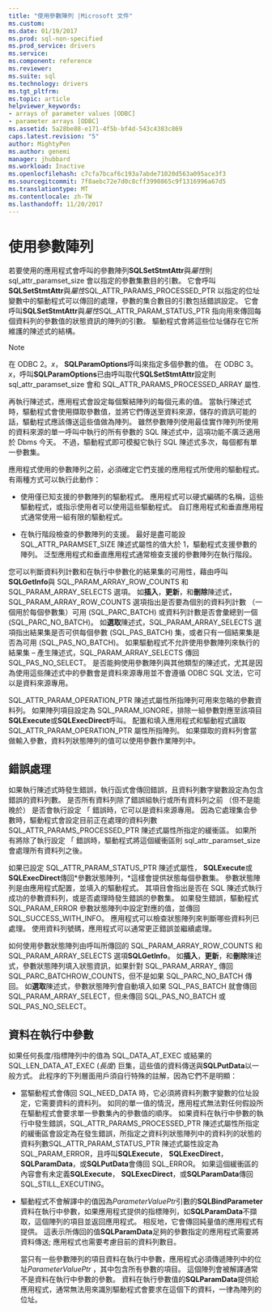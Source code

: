 ```yaml
---
title: "使用參數陣列 |Microsoft 文件"
ms.custom: 
ms.date: 01/19/2017
ms.prod: sql-non-specified
ms.prod_service: drivers
ms.service: 
ms.component: reference
ms.reviewer: 
ms.suite: sql
ms.technology: drivers
ms.tgt_pltfrm: 
ms.topic: article
helpviewer_keywords:
- arrays of parameter values [ODBC]
- parameter arrays [ODBC]
ms.assetid: 5a28be88-e171-4f5b-bf4d-543c4383c869
caps.latest.revision: "5"
author: MightyPen
ms.author: genemi
manager: jhubbard
ms.workload: Inactive
ms.openlocfilehash: c7cfa7bcaf6c193a7abde71020d563a095ace3f3
ms.sourcegitcommit: 7f8aebc72e7d0c8cff3990865c9f1316996a67d5
ms.translationtype: MT
ms.contentlocale: zh-TW
ms.lasthandoff: 11/20/2017
---
```

# <a name="using-arrays-of-parameters"></a>使用參數陣列
若要使用的應用程式會呼叫的參數陣列**SQLSetStmtAttr**與*屬性*則 sql_attr_paramset_size 會以指定的參數集數目的引數。 它會呼叫**SQLSetStmtAttr**與*屬性*SQL_ATTR_PARAMS_PROCESSED_PTR 以指定的位址變數中的驅動程式可以傳回的處理，參數的集合數目的引數包括錯誤設定。 它會呼叫**SQLSetStmtAttr**與*屬性*SQL_ATTR_PARAM_STATUS_PTR 指向用來傳回每個資料列的參數值的狀態資訊的陣列的引數。 驅動程式會將這些位址儲存在它所維護的陳述式的結構。  
  
> [!NOTE]  
>  在 ODBC 2。*x*， **SQLParamOptions**呼叫來指定多個參數的值。 在 ODBC 3。*x*，呼叫**SQLParamOptions**已由呼叫取代**SQLSetStmtAttr**設定則 sql_attr_paramset_size 會和 SQL_ATTR_PARAMS_PROCESSED_ARRAY 屬性.  
  
 再執行陳述式，應用程式會設定每個繫結陣列的每個元素的值。 當執行陳述式時，驅動程式會使用擷取參數值，並將它們傳送至資料來源，儲存的資訊可能的話，驅動程式應該傳送這些值做為陣列。 雖然參數陣列使用最佳實作陣列所使用的資料來源的單一呼叫中執行的所有參數的 SQL 陳述式中，這項功能不廣泛適用於 Dbms 今天。 不過，驅動程式即可模擬它執行 SQL 陳述式多次，每個都有單一參數集。  
  
 應用程式使用的參數陣列之前，必須確定它們支援的應用程式所使用的驅動程式。 有兩種方式可以執行此動作：  
  
-   使用僅已知支援的參數陣列的驅動程式。 應用程式可以硬式編碼的名稱，這些驅動程式，或指示使用者可以使用這些驅動程式。 自訂應用程式和垂直應用程式通常使用一組有限的驅動程式。  
  
-   在執行階段檢查的參數陣列的支援。 最好是盡可能設 SQL_ATTR_PARAMSET_SIZE 陳述式屬性的值大於 1，驅動程式支援參數的陣列。 泛型應用程式和垂直應用程式通常檢查支援的參數陣列在執行階段。  
  
 您可以判斷資料列計數和在執行中參數化的結果集的可用性，藉由呼叫**SQLGetInfo**與 SQL_PARAM_ARRAY_ROW_COUNTS 和 SQL_PARAM_ARRAY_SELECTS 選項。 如**插入**，**更新**，和**刪除**陳述式，SQL_PARAM_ARRAY_ROW_COUNTS 選項指出是否要為個別的資料列計數 （一個用於每個參數集）可用 (SQL_PARC_BATCH) 或資料列計數是否會彙總到一個 (SQL_PARC_NO_BATCH)。 如**選取**陳述式，SQL_PARAM_ARRAY_SELECTS 選項指出結果集是否可供每個參數 (SQL_PAS_BATCH) 集，或者只有一個結果集是否為可用 (SQL_PAS_NO_BATCH)。 如果驅動程式不允許使用參數陣列來執行的結果集 – 產生陳述式，SQL_PARAM_ARRAY_SELECTS 傳回 SQL_PAS_NO_SELECT。 是否能夠使用參數陣列與其他類型的陳述式，尤其是因為使用這些陳述式中的參數會是資料來源專用並不會遵循 ODBC SQL 文法，它可以是資料來源專用。  
  
 SQL_ATTR_PARAM_OPERATION_PTR 陳述式屬性所指陣列可用來忽略的參數資料列。 如果陣列項目設定為 SQL_PARAM_IGNORE，排除一組參數對應至該項目**SQLExecute**或**SQLExecDirect**呼叫。 配置和填入應用程式和驅動程式讀取 SQL_ATTR_PARAM_OPERATION_PTR 屬性所指陣列。 如果擷取的資料列會當做輸入參數，資料列狀態陣列的值可以使用參數作業陣列中。  
  
## <a name="error-processing"></a>錯誤處理  
 如果執行陳述式時發生錯誤，執行函式會傳回錯誤，且資料列數字變數設定為包含錯誤的資料列數。 是否所有資料列除了錯誤組執行或所有資料列之前 （但不是能晚於） 是否會執行設定 「 錯誤時，它可以是資料來源專用。 因為它處理集合參數時，驅動程式會設定目前正在處理的資料列數 SQL_ATTR_PARAMS_PROCESSED_PTR 陳述式屬性所指定的緩衝區。 如果所有將除了執行設定 「 錯誤時，驅動程式將這個緩衝區則 sql_attr_paramset_size 會處理所有資料列之後。  
  
 如果已設定 SQL_ATTR_PARAM_STATUS_PTR 陳述式屬性， **SQLExecute**或**SQLExecDirect**傳回*參數狀態陣列，*這樣會提供狀態每個參數集。 參數狀態陣列是由應用程式配置，並填入的驅動程式。 其項目會指出是否在 SQL 陳述式執行成功的參數資料列，或是否處理時發生錯誤的參數集。 如果發生錯誤，驅動程式 SQL_PARAM_ERROR 參數狀態陣列中設定對應的值，並傳回 SQL_SUCCESS_WITH_INFO。 應用程式可以檢查狀態陣列來判斷哪些資料列已處理。 使用資料列號碼，應用程式可以通常更正錯誤並繼續處理。  
  
 如何使用參數狀態陣列由呼叫所傳回的 SQL_PARAM_ARRAY_ROW_COUNTS 和 SQL_PARAM_ARRAY_SELECTS 選項**SQLGetInfo**。 如**插入**，**更新**，和**刪除**陳述式，參數狀態陣列填入狀態資訊，如果針對 SQL_PARAM_ARRAY_ 傳回 SQL_PARC_BATCHROW_COUNTS，但不是如果 SQL_PARC_NO_BATCH 傳回。 如**選取**陳述式，參數狀態陣列會自動填入如果 SQL_PAS_BATCH 就會傳回 SQL_PARAM_ARRAY_SELECT，但未傳回 SQL_PAS_NO_BATCH 或 SQL_PAS_NO_SELECT。  
  
## <a name="data-at-execution-parameters"></a>資料在執行中參數  
 如果任何長度/指標陣列中的值為 SQL_DATA_AT_EXEC 或結果的 SQL_LEN_DATA_AT_EXEC (*長度*) 巨集，這些值的資料傳送與**SQLPutData**以一般方式。 此程序的下列層面用戶須自行特殊的註解，因為它們不是明顯：  
  
-   當驅動程式會傳回 SQL_NEED_DATA 時，它必須將資料列數字變數的位址設定，它需要資料的資料列。 如同的單一值的情況，應用程式無法對任何假設所在驅動程式會要求單一參數集內的參數值的順序。 如果資料在執行中參數的執行中發生錯誤，SQL_ATTR_PARAMS_PROCESSED_PTR 陳述式屬性所指定的緩衝區會設定為在發生錯誤，所指定之資料列狀態陣列中的資料列的狀態的資料列數SQL_ATTR_PARAM_STATUS_PTR 陳述式屬性設定為 SQL_PARAM_ERROR，且呼叫**SQLExecute**， **SQLExecDirect**， **SQLParamData**，或**SQLPutData**會傳回 SQL_ERROR。 如果這個緩衝區的內容會有未定義**SQLExecute**， **SQLExecDirect**，或**SQLParamData**傳回 SQL_STILL_EXECUTING。  
  
-   驅動程式不會解譯中的值因為*ParameterValuePtr*引數的**SQLBindParameter**資料在執行中參數，如果應用程式提供的指標陣列，如**SQLParamData**不擷取，這個陣列的項目並返回應用程式。 相反地，它會傳回純量值的應用程式有提供。 這表示所傳回的值**SQLParamData**足夠的參數指定的應用程式需要將資料傳送; 應用程式也需要考慮目前的資料列數目。  
  
     當只有一些參數陣列的項目資料在執行中參數，應用程式必須傳遞陣列中的位址*ParameterValuePtr* ，其中包含所有參數的項目。 這個陣列會被解譯通常不是資料在執行中參數的參數。 資料在執行參數值的**SQLParamData**提供給應用程式，通常無法用來識別驅動程式會要求在這個下的資料，一律為陣列的位址。
